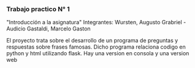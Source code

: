 ### Trabajo practico N° 1

"Introducción a la asignatura"
Integrantes: Wursten, Augusto Grabriel - Audicio Gastaldi, Marcelo Gaston

El proyecto trata sobre el desarrollo de un programa de preguntas y respuestas sobre frases famosas. Dicho programa relaciona codigo en python y html utilizando flask. Hay una version en consola y una version web
